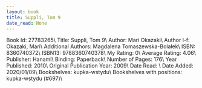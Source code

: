 ```yaml
---
layout: book
title: Suppli, Tom 9
date_read: None
---
```


Book Id: 27783265\ 
Title: Suppli, Tom 9\ 
Author: Mari Okazaki\ 
Author l-f: Okazaki, Mari\ 
Additional Authors: Magdalena Tomaszewska-Bolałek\ 
ISBN: 8360740372\ 
ISBN13: 9788360740378\ 
My Rating: 0\ 
Average Rating: 4.06\ 
Publisher: Hanami\ 
Binding: Paperback\ 
Number of Pages: 176\ 
Year Published: 2010\ 
Original Publication Year: 2009\ 
Date Read: \ 
Date Added: 2020/01/09\ 
Bookshelves: kupka-wstydu\ 
Bookshelves with positions: kupka-wstydu (#697)\ 

